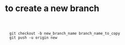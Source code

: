 # to create a new branch

<code>
<p>
  git checkout -b new_branch_name branch_name_to_copy
  git push -u origin new
 </p>
</code>
